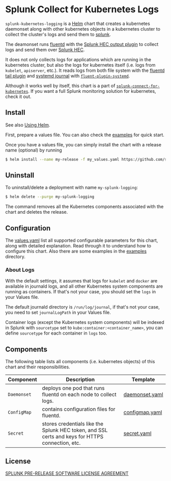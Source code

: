 # Splunk Collect for Kubernetes Logs #

`splunk-kubernetes-logging` is a [Helm](https://github.com/kubernetes/helm) chart that creates a kubernetes daemonset along with other kubernetes objects in a kubernetes cluster to collect the cluster's logs and send them to [splunk](https://www.splunk.com/).

The deamonset runs [fluentd](https://www.fluentd.org/) with the [Splunk HEC output plugin](https://github.com/splunk/fluent-plugin-splunk-hec) to collect logs and send them over [Splunk HEC](http://docs.splunk.com/Documentation/Splunk/7.1.0/Data/AboutHEC).

It does not only collects logs for applications which are running in the kubernetes cluster, but also the logs for kubernetes itself (i.e. logs from `kubelet`, `apiserver`, etc.). It reads logs from both file system with the [fluentd tail plugin](https://docs.fluentd.org/v1.0/articles/in_tail) and [systemd journal](http://0pointer.de/blog/projects/journalctl.html) with [`fluent-plugin-systemd`](https://github.com/reevoo/fluent-plugin-systemd).

Although it works well by itself, this chart is a part of [`splunk-connect-for-kubernetes`](https://github.com/splunk/splunk-connect-for-kubernetes). If you want a full Splunk monitoring solution for kubernetes, check it out.

## Install ##

See also [Using Helm](https://docs.helm.sh/using_helm/#using-helm).

First, prepare a values file. You can also check the [examples](examples) for quick start.

Once you have a values file, you can simply install the chart with a release name (optional) by running

```bash
$ helm install --name my-release -f my_values.yaml https://github.com/splunk/splunk-connect-for-kubernetes/releases/download/v1.0.0/splunk-kubernetes-logging-1.0.0.tgz
```

## Uninstall ##

To uninstall/delete a deployment with name `my-splunk-logging`:

```bash
$ helm delete --purge my-splunk-logging
```

The command removes all the Kubernetes components associated with the chart and deletes the release.

## Configuration ##

The [values.yaml](values.yaml) list all supported configurable parameters for this chart, along with detailed explanation. Read through it to understand how to configure this chart. Also there are some examples in the [examples](examples) directory.

### About Logs ###

With the default settings, it assumes that logs for `kubelet` and `docker` are available in journald logs, and all other Kubernetes system components are running as containers. If that's not your case, you should set the `logs` in your Values file.

The default journald directory is `/run/log/journal`, if that's not your case, you need to set `journalLogPath` in your Values file.

Container logs (except the Kubernetes system components) will be indexed in Splunk with `sourcetype` set to `kube:container:<container_name>`, you can define `sourcetype` for each container in `logs` too.


## Components ##

The following table lists all components (i.e. kubernetes objects) of this chart and their responsibilities.

Component | Description | Template
--- | --- | ---
`Daemonset` | deploys one pod that runs fluentd on each node to collect logs. | [daemonset.yaml](templates/daemonset.yaml)
`ConfigMap` | contains configuration files for fluentd. | [configmap.yaml](templates/configmap.yaml)
`Secret` | stores credentials like the Splunk HEC token, and SSL certs and keys for HTTPS connection, etc. | [secret.yaml](templates/secret.yaml)

## License ##

[SPLUNK PRE-RELEASE SOFTWARE LICENSE AGREEMENT](https://www.splunk.com/en_us/legal/splunk-pre-release-software-license-agreement.html)
